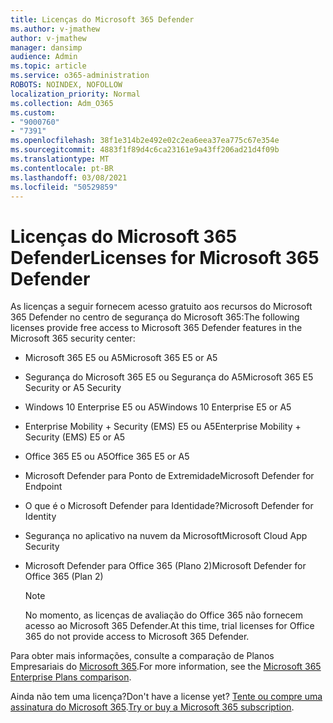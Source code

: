 ```yaml
---
title: Licenças do Microsoft 365 Defender
ms.author: v-jmathew
author: v-jmathew
manager: dansimp
audience: Admin
ms.topic: article
ms.service: o365-administration
ROBOTS: NOINDEX, NOFOLLOW
localization_priority: Normal
ms.collection: Adm_O365
ms.custom:
- "9000760"
- "7391"
ms.openlocfilehash: 38f1e314b2e492e02c2ea6eea37ea775c67e354e
ms.sourcegitcommit: 4883f1f89d4c6ca23161e9a43ff206ad21d4f09b
ms.translationtype: MT
ms.contentlocale: pt-BR
ms.lasthandoff: 03/08/2021
ms.locfileid: "50529859"
---
```

# <a name="licenses-for-microsoft-365-defender"></a><span data-ttu-id="038de-102">Licenças do Microsoft 365 Defender</span><span class="sxs-lookup"><span data-stu-id="038de-102">Licenses for Microsoft 365 Defender</span></span>

<span data-ttu-id="038de-103">As licenças a seguir fornecem acesso gratuito aos recursos do Microsoft 365 Defender no centro de segurança do Microsoft 365:</span><span class="sxs-lookup"><span data-stu-id="038de-103">The following licenses provide free access to Microsoft 365 Defender features in the Microsoft 365 security center:</span></span>

- <span data-ttu-id="038de-104">Microsoft 365 E5 ou A5</span><span class="sxs-lookup"><span data-stu-id="038de-104">Microsoft 365 E5 or A5</span></span>
- <span data-ttu-id="038de-105">Segurança do Microsoft 365 E5 ou Segurança do A5</span><span class="sxs-lookup"><span data-stu-id="038de-105">Microsoft 365 E5 Security or A5 Security</span></span>
- <span data-ttu-id="038de-106">Windows 10 Enterprise E5 ou A5</span><span class="sxs-lookup"><span data-stu-id="038de-106">Windows 10 Enterprise E5 or A5</span></span>
- <span data-ttu-id="038de-107">Enterprise Mobility + Security (EMS) E5 ou A5</span><span class="sxs-lookup"><span data-stu-id="038de-107">Enterprise Mobility + Security (EMS) E5 or A5</span></span>
- <span data-ttu-id="038de-108">Office 365 E5 ou A5</span><span class="sxs-lookup"><span data-stu-id="038de-108">Office 365 E5 or A5</span></span>
- <span data-ttu-id="038de-109">Microsoft Defender para Ponto de Extremidade</span><span class="sxs-lookup"><span data-stu-id="038de-109">Microsoft Defender for Endpoint</span></span>
- <span data-ttu-id="038de-110">O que é o Microsoft Defender para Identidade?</span><span class="sxs-lookup"><span data-stu-id="038de-110">Microsoft Defender for Identity</span></span>
- <span data-ttu-id="038de-111">Segurança no aplicativo na nuvem da Microsoft</span><span class="sxs-lookup"><span data-stu-id="038de-111">Microsoft Cloud App Security</span></span>
- <span data-ttu-id="038de-112">Microsoft Defender para Office 365 (Plano 2)</span><span class="sxs-lookup"><span data-stu-id="038de-112">Microsoft Defender for Office 365 (Plan 2)</span></span>

    > [!NOTE]
    > <span data-ttu-id="038de-113">No momento, as licenças de avaliação do Office 365 não fornecem acesso ao Microsoft 365 Defender.</span><span class="sxs-lookup"><span data-stu-id="038de-113">At this time, trial licenses for Office 365 do not provide access to Microsoft 365 Defender.</span></span>

<span data-ttu-id="038de-114">Para obter mais informações, consulte a comparação de Planos Empresariais do [Microsoft 365](https://go.microsoft.com/fwlink/?linkid=2143458).</span><span class="sxs-lookup"><span data-stu-id="038de-114">For more information, see the [Microsoft 365 Enterprise Plans comparison](https://go.microsoft.com/fwlink/?linkid=2143458).</span></span>

<span data-ttu-id="038de-115">Ainda não tem uma licença?</span><span class="sxs-lookup"><span data-stu-id="038de-115">Don't have a license yet?</span></span> <span data-ttu-id="038de-116">[Tente ou compre uma assinatura do Microsoft 365](https://go.microsoft.com/fwlink/?linkid=2143625).</span><span class="sxs-lookup"><span data-stu-id="038de-116">[Try or buy a Microsoft 365 subscription](https://go.microsoft.com/fwlink/?linkid=2143625).</span></span>
